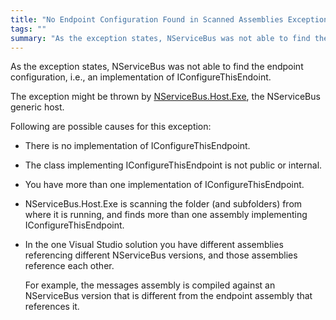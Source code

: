 ```yaml
---
title: "No Endpoint Configuration Found in Scanned Assemblies Exception"
tags: ""
summary: "As the exception states, NServiceBus was not able to find the endpoint configuration, i.e., an implementation of IConfigureThisEndoint."
---
```


As the exception states, NServiceBus was not able to find the endpoint configuration, i.e., an implementation of IConfigureThisEndoint.

The exception might be thrown by
[NServiceBus.Host.Exe](the-nservicebus-host.md), the NServiceBus generic host.

Following are possible causes for this exception:

-   There is no implementation of IConfigureThisEndpoint.
-   The class implementing IConfigureThisEndpoint is not public or
    internal.
-   You have more than one implementation of IConfigureThisEndpoint.
-   NServiceBus.Host.Exe is scanning the folder (and subfolders) from
    where it is running, and finds more than one assembly implementing
    IConfigureThisEndpoint.
-   In the one Visual Studio solution you have different assemblies
    referencing different NServiceBus versions, and those assemblies
    reference each other.

     For example, the messages assembly is compiled against an
    NServiceBus version that is different from the endpoint assembly
    that references it.


